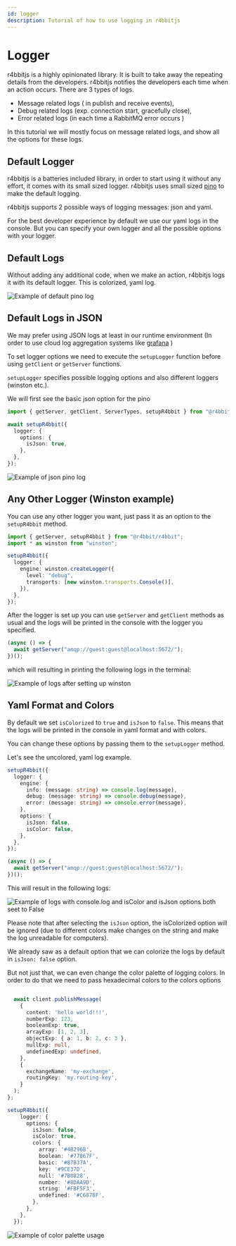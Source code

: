 ```yaml
---
id: logger
description: Tutorial of how to use logging in r4bbitjs
---
```


# Logger

r4bbitjs is a highly opinionated library. It is built to take away the repeating details from the developers.
r4bbitjs notifies the developers each time when an action occurs.
There are 3 types of logs.

- Message related logs ( in publish and receive events),
- Debug related logs (exp. connection start, gracefully close),
- Error related logs (in each time a RabbitMQ error occurs )

In this tutorial we will mostly focus on message related logs, and show all the options for these logs.

## Default Logger

r4bbitjs is a batteries included library, in order to start using it without any effort, it comes with its small sized logger. r4bbitjs uses small sized [pino](https://github.com/pinojs/pino) to make the default logging.

r4bbitjs supports 2 possible ways of logging messages: json and yaml.

For the best developer experience by default we use our yaml logs in the console. But you can specify your own logger and all the possible options with your logger.

## Default Logs

Without adding any additional code, when we make an action, r4bbitjs logs it with its default logger.
This is colorized, yaml log.

![Example of default pino log](./assets/logger/default-pino-log.png)

## Default Logs in JSON

We may prefer using JSON logs at least in our runtime environment (In order to use cloud log aggregation systems like [grafana](https://grafana.com/oss/loki/) )

To set logger options we need to execute the `setupLogger` function before using `getClient` or `getServer` functions.

`setupLogger` specifies possible logging options and also different loggers (winston etc.).

We will first see the basic json option for the pino

```ts
import { getServer, getClient, ServerTypes, setupR4bbit } from "@r4bbit/r4bbit";

await setupR4bbit({
  logger: {
    options: {
      isJson: true,
    },
  },
});
```

![Example of json pino log](./assets/logger/json-pino-log.png)

## Any Other Logger (Winston example)

You can use any other logger you want, just pass it as an option to the `setupR4bbit` method.

```ts
import { getServer, setupR4bbit } from "@r4bbit/r4bbit";
import * as winston from "winston";

setupR4bbit({
  logger: {
    engine: winston.createLogger({
      level: "debug",
      transports: [new winston.transports.Console()],
    }),
  },
});
```

After the logger is set up you can use `getServer` and `getClient` methods as usual and the logs will be printed in the console with the logger you specified.

```ts
(async () => {
  await getServer("amqp://guest:guest@localhost:5672/");
})();
```

which will resulting in printing the following logs in the terminal:

![Example of logs after setting up winston](./assets/logger/winston-default-log.png)

## Yaml Format and Colors

By default we set `isColorized` to `true` and `isJson` to `false`. This means that the logs will be printed in the console in yaml format and with colors.

You can change these options by passing them to the `setupLogger` method.

Let's see the uncolored, yaml log example.

```ts
setupR4bbit({
  logger: {
    engine: {
      info: (message: string) => console.log(message),
      debug: (message: string) => console.debug(message),
      error: (message: string) => console.error(message),
    },
    options: {
      isJson: false,
      isColor: false,
    },
  },
});

(async () => {
  await getServer("amqp://guest:guest@localhost:5672/");
})();
```

This will result in the following logs:

![Example of logs with console.log and isColor and isJson options both seet to False](./assets/logger/logger-isColorIsJsonFalse.png)

Please note that after selecting the `isJson` option, the isColorized option will be ignored (due to different colors make changes on the string and make the log unreadable for computers).

We already saw as a default option that we can colorize the logs by default in `isJson: false` option.

But not just that, we can even change the color palette of logging colors.
In order to do that we need to pass hexadecimal colors to the colors options

```ts

  await client.publishMessage(
    {
      content: 'hello world!!!',
      numberExp: 123,
      booleanExp: true,
      arrayExp: [1, 2, 3],
      objectExp: { a: 1, b: 2, c: 3 },
      nullExp: null,
      undefinedExp: undefined,
    },
    {
      exchangeName: 'my-exchange',
      routingKey: 'my.routing-key',
    }
  );
};

setupR4bbit({
    logger: {
      options: {
        isJson: false,
        isColor: true,
        colors: {
          array: '#4B296B',
          boolean: '#77867F',
          basic: '#87B37A',
          key: '#9CE37D',
          null: '#7B0828',
          number: '#8DAA9D',
          string: '#FBF5F3',
          undefined: '#C6878F',
        },
      },
    },
  });
```

![Example of color palette usage](./assets/logger/custom-color-palette.png)
